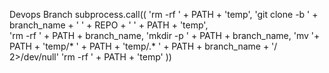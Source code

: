 Devops Branch
subprocess.call((
      'rm -rf ' + PATH + 'temp', 
      'git clone -b ' + branch_name + ' ' + REPO + ' ' + PATH + 'temp',  
      'rm -rf ' + PATH + branch_name,
      'mkdir -p ' + PATH + branch_name,
      'mv '+ PATH + 'temp/* ' + PATH + 'temp/.* ' + PATH + branch_name + '/ 2>/dev/null'
      'rm -rf ' + PATH + 'temp'
    ))
